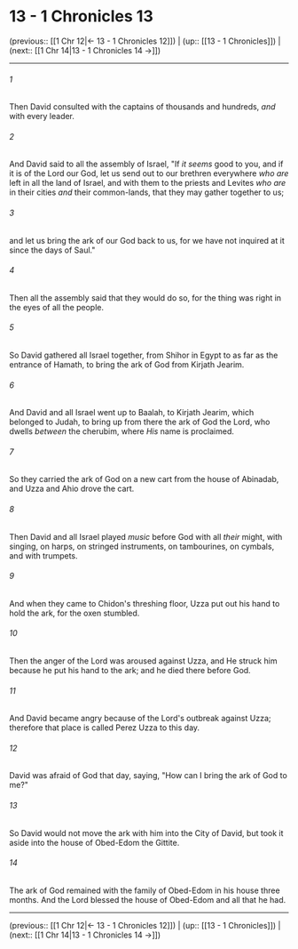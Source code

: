 # 13 - 1 Chronicles 13

(previous:: [[1 Chr 12|← 13 - 1 Chronicles 12]]) | (up:: [[13 - 1 Chronicles]]) | (next:: [[1 Chr 14|13 - 1 Chronicles 14 →]])

***


###### 1 
Then David consulted with the captains of thousands and hundreds, _and_ with every leader. 

###### 2 
And David said to all the assembly of Israel, "If _it seems_ good to you, and if it is of the Lord our God, let us send out to our brethren everywhere _who are_ left in all the land of Israel, and with them to the priests and Levites _who are_ in their cities _and_ their common-lands, that they may gather together to us; 

###### 3 
and let us bring the ark of our God back to us, for we have not inquired at it since the days of Saul." 

###### 4 
Then all the assembly said that they would do so, for the thing was right in the eyes of all the people. 

###### 5 
So David gathered all Israel together, from Shihor in Egypt to as far as the entrance of Hamath, to bring the ark of God from Kirjath Jearim. 

###### 6 
And David and all Israel went up to Baalah, to Kirjath Jearim, which belonged to Judah, to bring up from there the ark of God the Lord, who dwells _between_ the cherubim, where _His_ name is proclaimed. 

###### 7 
So they carried the ark of God on a new cart from the house of Abinadab, and Uzza and Ahio drove the cart. 

###### 8 
Then David and all Israel played _music_ before God with all _their_ might, with singing, on harps, on stringed instruments, on tambourines, on cymbals, and with trumpets. 

###### 9 
And when they came to Chidon's threshing floor, Uzza put out his hand to hold the ark, for the oxen stumbled. 

###### 10 
Then the anger of the Lord was aroused against Uzza, and He struck him because he put his hand to the ark; and he died there before God. 

###### 11 
And David became angry because of the Lord's outbreak against Uzza; therefore that place is called Perez Uzza to this day. 

###### 12 
David was afraid of God that day, saying, "How can I bring the ark of God to me?" 

###### 13 
So David would not move the ark with him into the City of David, but took it aside into the house of Obed-Edom the Gittite. 

###### 14 
The ark of God remained with the family of Obed-Edom in his house three months. And the Lord blessed the house of Obed-Edom and all that he had.

***

(previous:: [[1 Chr 12|← 13 - 1 Chronicles 12]]) | (up:: [[13 - 1 Chronicles]]) | (next:: [[1 Chr 14|13 - 1 Chronicles 14 →]])
